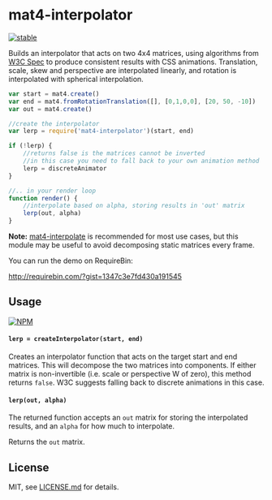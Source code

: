 # mat4-interpolator

[![stable](http://badges.github.io/stability-badges/dist/stable.svg)](http://github.com/badges/stability-badges)

Builds an interpolator that acts on two 4x4 matrices, using algorithms from [W3C Spec](http://www.w3.org/TR/css3-transforms/#matrix-interpolation) to produce consistent results with CSS animations. Translation, scale, skew and perspective are interpolated linearly, and rotation is interpolated with spherical interpolation.

```js
var start = mat4.create()
var end = mat4.fromRotationTranslation([], [0,1,0,0], [20, 50, -10])
var out = mat4.create()

//create the interpolator
var lerp = require('mat4-interpolator')(start, end)

if (!lerp) { 
    //returns false is the matrices cannot be inverted
    //in this case you need to fall back to your own animation method
    lerp = discreteAnimator
}

//.. in your render loop
function render() {
    //interpolate based on alpha, storing results in 'out' matrix
    lerp(out, alpha)
}
```

**Note:** [mat4-interpolate](https://www.npmjs.com/package/mat4-interpolate) is recommended for most use cases, but this module may be useful to avoid decomposing static matrices every frame.

You can run the demo on RequireBin:

http://requirebin.com/?gist=1347c3e7fd430a191545

## Usage

[![NPM](https://nodei.co/npm/mat4-interpolator.png)](https://nodei.co/npm/mat4-interpolator/)

#### `lerp = createInterpolator(start, end)`

Creates an interpolator function that acts on the target start and end matrices. This will decompose the two matrices into components. If either matrix is non-invertible (i.e. scale or perspective W of zero), this method returns `false`. W3C suggests falling back to discrete animations in this case.

#### `lerp(out, alpha)`

The returned function accepts an `out` matrix for storing the interpolated results, and an `alpha` for how much to interpolate. 

Returns the `out` matrix.

## License

MIT, see [LICENSE.md](http://github.com/mattdesl/mat4-interpolator/blob/master/LICENSE.md) for details.
